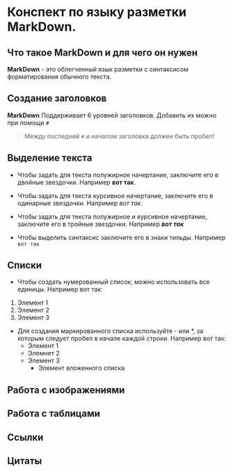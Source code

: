 # Конспект по языку разметки **MarkDown**.

## Что такое **MarkDown** и для чего он нужен

**MarkDown** - это облегченный язык разметки с синтаксисом форматирования обычного текста.

## Создание заголовков

**MarkDown** Поддерживает 6 уровней заголовков. Добавить их можно при помощи `#` 
> Между последней `#` и началом заголовка должен быть пробел!

## Выделение текста

* Чтобы задать для текста полужирное начертание, заключите его в двойные звездочки. Например **вот так**.

* Чтобы задать для текста курсивное начертание, заключите его в одинарные звездочки. Например *вот так*.

* Чтобы задать для текста полужирное и курсивное начертание, заключите его в тройные звездочки. Например ***вот так***

* Чтобы выделить синтаксис заключите его в знаки тильды. Например `вот так`

## Списки

* Чтобы создать нумерованный список, можно использовать все единицы. Например вот так:
1. Элемент 1
2. Элемент 2
3. Элемент 3

* Для создания маркированного списка используйте - или *, за которым следует пробел в начале каждой строки. Например вот так:
    * Элемент 1
    * Элемнет 2
    * Элемент 3
        * Элемент вложенного списка


## Работа с изображениями 

## Работа с таблицами

## Ссылки

## Цитаты 